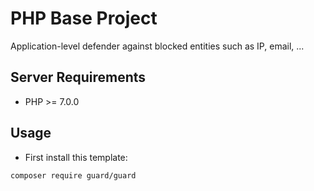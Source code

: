 # PHP Base Project
Application-level defender against blocked entities such as IP, email, ...

## Server Requirements
- PHP >= 7.0.0

## Usage
-  First install this template:
```
composer require guard/guard
```
